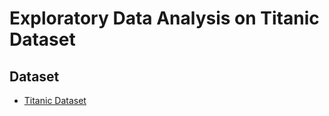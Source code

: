 # Exploratory Data Analysis on Titanic Dataset

## Dataset
- [Titanic Dataset](https://www.kaggle.com/datasets/shuofxz/titanic-machine-learning-from-disaster)
